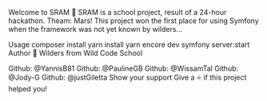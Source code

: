 Welcome to SRAM 👋
SRAM is a school project, result of a 24-hour hackathon. Theam: Mars! This project won the first place for using Symfony when the framework was not yet known by wilders...

Usage
composer install
yarn install
yarn encore dev
symfony server:start
Author
👤 Wilders from Wild Code School

Github: @YannisB81
Github: @PaulineGB
Github: @WissamTal
Github: @Jody-G
Github: @justGiletta
Show your support
Give a ⭐️ if this project helped you!

